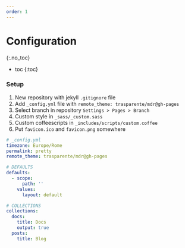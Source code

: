 ```yaml
---
order: 1
---
```

# Configuration
{:.no_toc}
- toc
{:toc}

### Setup

1. New repository with jekyll `.gitignore` file
2. Add `_config.yml` file with `remote_theme: trasparente/mdr@gh-pages`
3. Select branch in repository `Settings > Pages > Branch`
4. Custom style in `_sass/_custom.sass`
5. Custom coffeescripts in `_includes/scripts/custom.coffee`
6. Put `favicon.ico` and `favicon.png` somewhere

```yml
# _config.yml
timezone: Europe/Rome
permalink: pretty
remote_theme: trasparente/mdr@gh-pages

# DEFAULTS
defaults:
  - scope:
      path: ''
    values:
      layout: default

# COLLECTIONS
collections:
  docs:
    title: Docs
    output: true
  posts:
    title: Blog
```